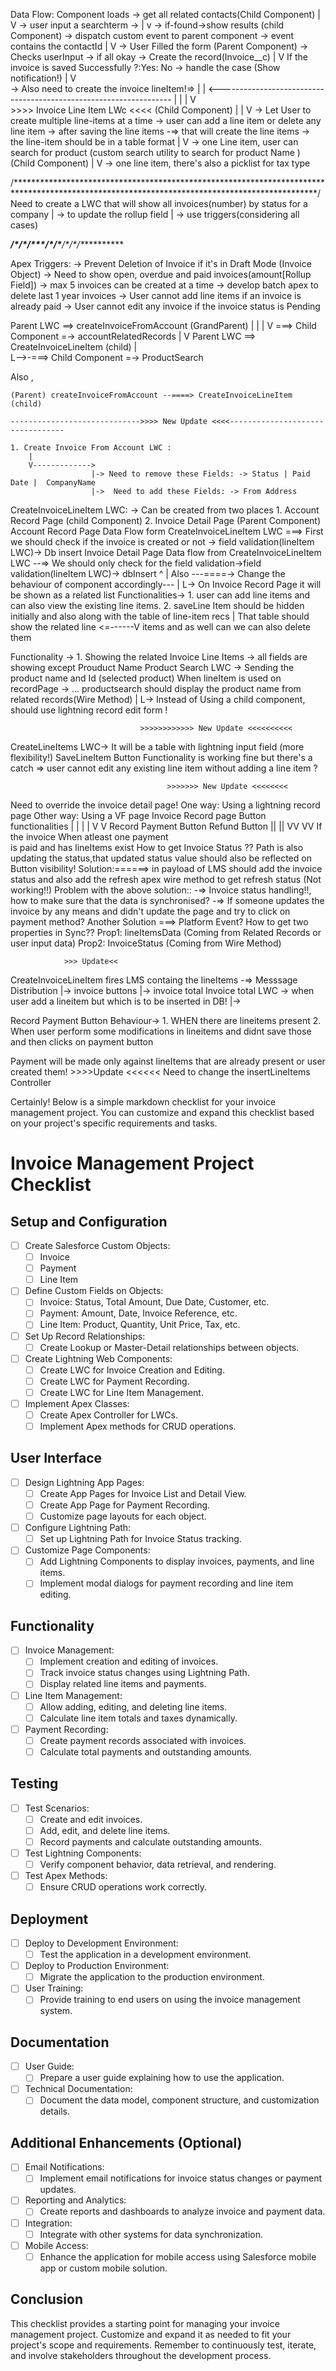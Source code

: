   Data Flow: 
 Component loads -> get all related contacts(Child Component)
     |
     V
      -> user input a searchterm ->
      |
      v
       -> if-found->show results (child Component) -> dispatch custom event to parent component -> event contains the contactId
       |
       V 
        -> User Filled the form (Parent Component) -> Checks userInput -> if all okay -> Create the record(Invoice__c)
        |
        V
        If the invoice is saved Successfully ?:Yes: No -> handle the case (Show notification!)
                                               |
                                               V                                         
                                                -> Also need to create the invoice lineItem!=>
                                                                                              |
                                                                                              |
                           <------------------------------------------------------------------
                          |
                          |
                          |
                          V  
         >>>> Invoice Line Item LWc <<<< (Child Component)
                           |
                           |
                           V
-> Let User to create multiple line-items at a time
-> user can add a line item or delete any line item
-> after saving the line items -=> that will create the line items 
-> the line-item should be in a table format
  |
  V -> one Line item, user can search for product (custom search utility to search for product Name ) (Child Component)
      |
      V -> one line item, there's also a picklist for tax type

/*********************************************************************************************************************************************/
Need to create a LWC that will show all invoices(number) by status for a company
|
 -> to update the rollup field 
   |
    -> use triggers(considering all cases)

*************/\**/\****/\***/\*****/\*****/\****/\**/\***********

Apex Triggers: 
-> Prevent Deletion of Invoice if it's in Draft Mode (Invoice Object)
-> Need to show open, overdue and paid invoices(amount[Rollup Field])
-> max 5 invoices can be created at a time
-> develop batch apex to delete last 1 year invoices
-> User cannot add line items if an invoice is already paid
-> User cannot edit any invoice if the invoice status is Pending

Parent LWC ==> createInvoiceFromAccount (GrandParent)
              |          |
              |          V ===> Child Component =-> accountRelatedRecords
              |
              V
Parent LWC ==> CreateInvoiceLineItem (child)
       |               
       L-->-===> Child Component =-> ProductSearch

Also ,

    (Parent) createInvoiceFromAccount --====> CreateInvoiceLineItem (child)

    ----------------------------->>>> New Update <<<<---------------------------------
    
    1. Create Invoice From Account LWC :
        |
        V-------------> 
                      |-> Need to remove these Fields: -> Status | Paid Date |  CompanyName
                      |->  Need to add these Fields: -> From Address        

CreateInvoiceLineItem LWC: -> Can be created from two places
                            1. Account Record Page (child Component)
                            2. Invoice Detail Page (Parent Component) 
Account Record Page Data Flow form CreateInvoiceLineItem LWC ===> First we should check if the invoice is created or not -> field validation(lineItem LWC)-> Db insert
Invoice Detail Page Data flow from CreateInvoiceLineItem LWC --=> We should only check for the field validation->field validation(lineItem LWC)-> dbInsert
                                                               ^
                                                               |
Also ---====-> Change the behaviour of component accordingly--- 
                           |
                           L-> On Invoice Record Page it will be shown as a related list 
                           Functionalities-> 1. user can add line items and can also view the existing line items.
                                             2. saveLine Item should be hidden initially and also along with the table of line-item recs 
                                                           |
That table should show the related line            <=------V 
items and as well can we can also delete them    

Functionality -> 1. Showing the related Invoice Line Items -> all fields are showing except Prouduct Name 
Product Search LWC -> Sending the product name and Id (selected product)
When lineItem is used on recordPage -> ... productsearch should display the product name from related records(Wire Method)
    |
    L-> Instead of Using a child component, should use lightning record edit form !

                                 >>>>>>>>>>>> New Update <<<<<<<<<<
CreateLineItems LWC-> It will  be a table with lightning input field (more flexibility!)
SaveLineItem Button Functionality is working fine but there's a catch => user cannot edit any 
                                                                         existing line item without 
                                                                         adding a line item ?
 
                                       >>>>>>> New Update <<<<<<<<
Need to override the invoice detail page!
One way: Using a lightning record page
Other way: Using a VF page 
                                             Invoice Record page Button functionalities
                                                  |                           |
                                                  |                           |
                                                  V                           V
                                         Record Payment Button           Refund Button
                                                 ||                           ||
                                                 VV                           VV
                                               If the invoice               When atleast one payment                                                
                                               is paid and has lineItems    exist 
How to get Invoice Status ??
Path is also updating the status,that updated status value should also be reflected on Button visibility!
Solution:======> in payload of LMS should add the invoice status and also add the refresh apex wire method to get refresh status (Not working!!)
Problem with the above solution::
-=> Invoice status handling!!, how to make sure that the data is synchronised?
-=> If someone updates the invoice by any means and didn't update the page and try to click on payment method? 
Another Solution ===> Platform Event? 
How to get two properties in Sync??
Prop1: lineItemsData (Coming from Related Records or user input data)
Prop2: InvoiceStatus (Coming from Wire Method)

                >>> Update<<
CreateInvoiceLineItem fires LMS containg the lineItems -=> Messsage Distribution
                                                                     |-> invoice buttons 
                                                                     |-> invoice total 
Invoice total LWC -> when user add a lineitem but which is to be inserted in DB!
                                                                      |->                                                          

Record Payment Button Behaviour-> 1. WHEN there are lineitems present
                                  2. When user perform some modifications in lineitems and didnt save those and then clicks on payment button 

Payment will be made only against lineItems that are already present or user created them! 
                                 >>>>Update <<<<<<
Need to change the insertLineItems Controller 


Certainly! Below is a simple markdown checklist for your invoice management project. You can customize and expand this checklist based on your project's specific requirements and tasks.

# Invoice Management Project Checklist

## Setup and Configuration

- [ ] Create Salesforce Custom Objects:
  - [ ] Invoice
  - [ ] Payment
  - [ ] Line Item

- [ ] Define Custom Fields on Objects:
  - [ ] Invoice: Status, Total Amount, Due Date, Customer, etc.
  - [ ] Payment: Amount, Date, Invoice Reference, etc.
  - [ ] Line Item: Product, Quantity, Unit Price, Tax, etc.

- [ ] Set Up Record Relationships:
  - [ ] Create Lookup or Master-Detail relationships between objects.
  
- [ ] Create Lightning Web Components:
  - [ ] Create LWC for Invoice Creation and Editing.
  - [ ] Create LWC for Payment Recording.
  - [ ] Create LWC for Line Item Management.

- [ ] Implement Apex Classes:
  - [ ] Create Apex Controller for LWCs.
  - [ ] Implement Apex methods for CRUD operations.
  
## User Interface

- [ ] Design Lightning App Pages:
  - [ ] Create App Pages for Invoice List and Detail View.
  - [ ] Create App Page for Payment Recording.
  - [ ] Customize page layouts for each object.

- [ ] Configure Lightning Path:
  - [ ] Set up Lightning Path for Invoice Status tracking.

- [ ] Customize Page Components:
  - [ ] Add Lightning Components to display invoices, payments, and line items.
  - [ ] Implement modal dialogs for payment recording and line item editing.

## Functionality

- [ ] Invoice Management:
  - [ ] Implement creation and editing of invoices.
  - [ ] Track invoice status changes using Lightning Path.
  - [ ] Display related line items and payments.

- [ ] Line Item Management:
  - [ ] Allow adding, editing, and deleting line items.
  - [ ] Calculate line item totals and taxes dynamically.
  
- [ ] Payment Recording:
  - [ ] Create payment records associated with invoices.
  - [ ] Calculate total payments and outstanding amounts.

## Testing

- [ ] Test Scenarios:
  - [ ] Create and edit invoices.
  - [ ] Add, edit, and delete line items.
  - [ ] Record payments and calculate outstanding amounts.

- [ ] Test Lightning Components:
  - [ ] Verify component behavior, data retrieval, and rendering.

- [ ] Test Apex Methods:
  - [ ] Ensure CRUD operations work correctly.

## Deployment

- [ ] Deploy to Development Environment:
  - [ ] Test the application in a development environment.

- [ ] Deploy to Production Environment:
  - [ ] Migrate the application to the production environment.

- [ ] User Training:
  - [ ] Provide training to end users on using the invoice management system.

## Documentation

- [ ] User Guide:
  - [ ] Prepare a user guide explaining how to use the application.

- [ ] Technical Documentation:
  - [ ] Document the data model, component structure, and customization details.

## Additional Enhancements (Optional)

- [ ] Email Notifications:
  - [ ] Implement email notifications for invoice status changes or payment updates.

- [ ] Reporting and Analytics:
  - [ ] Create reports and dashboards to analyze invoice and payment data.

- [ ] Integration:
  - [ ] Integrate with other systems for data synchronization.

- [ ] Mobile Access:
  - [ ] Enhance the application for mobile access using Salesforce mobile app or custom mobile solution.

## Conclusion

This checklist provides a starting point for managing your invoice management project. Customize and expand it as needed to fit your project's scope and requirements. Remember to continuously test, iterate, and involve stakeholders throughout the development process.